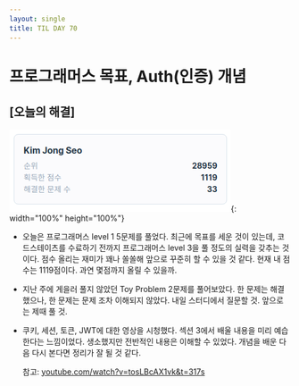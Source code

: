 ```yaml
---
layout: single
title: TIL DAY 70
---
```

# 프로그래머스 목표, Auth(인증) 개념

## [오늘의 해결]

![](../assets/images/프로그래머스.png){: width="100%" height="100%"}
- 오늘은 프로그래머스 level 1 5문제를 풀었다. 최근에 목표를 세운 것이 있는데, 코드스테이츠를 수료하기 전까지 프로그래머스 level 3을 풀 정도의 실력을 갖추는 것이다. 점수 올리는 재미가 꽤나 쏠쏠해 앞으로 꾸준히 할 수 있을 것 같다. 현재 내 점수는 1119점이다. 과연 몇점까지 올릴 수 있을까.
- 지난 주에 게을러 풀지 않았던 Toy Problem 2문제를 풀어보았다. 한 문제는 해결했으나, 한 문제는 문제 조차 이해되지 않았다. 내일 스터디에서 질문할 것. 앞으로는 제때 풀 것.
- 쿠키, 세션, 토큰, JWT에 대한 영상을 시청했다. 섹션 3에서 배울 내용을 미리 예습한다는 느낌이었다. 생소했지만 전반적인 내용은 이해할 수 있었다. 개념을 배운 다음 다시 본다면 정리가 잘 될 것 같다.
    
    참고: [youtube.com/watch?v=tosLBcAX1vk&t=317s](http://youtube.com/watch?v=tosLBcAX1vk&t=317s)

